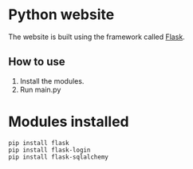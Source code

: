 # Python website
The website is built using the framework called [Flask](https://flask.palletsprojects.com/en/3.0.x/).

## How to use
1. Install the modules.
2. Run main.py

# Modules installed

```
pip install flask
pip install flask-login
pip install flask-sqlalchemy
```